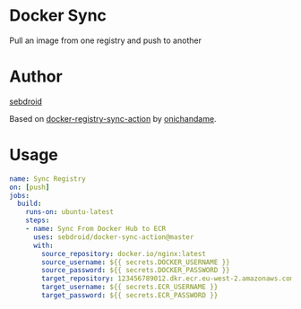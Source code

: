 # Docker Sync

Pull an image from one registry and push to another

# Author

[sebdroid](https://github.com/sebdroid)

Based on [docker-registry-sync-action](https://github.com/onichandame/docker-registry-sync-action) by [onichandame](https://onichandame.com).

# Usage

```yaml
name: Sync Registry
on: [push]
jobs:
  build:
    runs-on: ubuntu-latest
    steps:
    - name: Sync From Docker Hub to ECR
      uses: sebdroid/docker-sync-action@master
      with:
        source_repository: docker.io/nginx:latest
        source_username: ${{ secrets.DOCKER_USERNAME }}
        source_password: ${{ secrets.DOCKER_PASSWORD }}
        target_repository: 123456789012.dkr.ecr.eu-west-2.amazonaws.com/nginx:latest
        target_username: ${{ secrets.ECR_USERNAME }}
        target_password: ${{ secrets.ECR_PASSWORD }}
```
